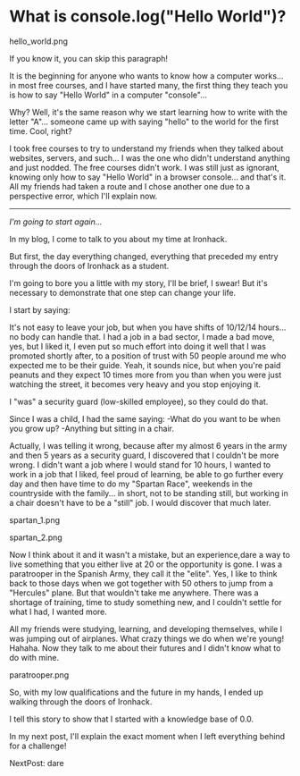 # What is console.log("Hello World")?

hello_world.png

If you know it, you can skip this paragraph!

It is the beginning for anyone who wants to know how a computer works... in most free courses, and I have started many, the first thing they teach you is how to say "Hello World" in a computer "console"...

Why? Well, it's the same reason why we start learning how to write with the letter "A"... someone came up with saying "hello" to the world for the first time. Cool, right?

I took free courses to try to understand my friends when they talked about websites, servers, and such... I was the one who didn't understand anything and just nodded. The free courses didn't work. I was still just as ignorant, knowing only how to say "Hello World" in a browser console... and that's it. All my friends had taken a route and I chose another one due to a perspective error, which I'll explain now.

---

_I'm going to start again…_

In my blog, I come to talk to you about my time at Ironhack.

But first, the day everything changed, everything that preceded my entry through the doors of Ironhack as a student.

I'm going to bore you a little with my story, I'll be brief, I swear! But it's necessary to demonstrate that one step can change your life.

I start by saying:

It's not easy to leave your job, but when you have shifts of 10/12/14 hours... no body can handle that. I had a job in a bad sector, I made a bad move, yes, but I liked it, I even put so much effort into doing it well that I was promoted shortly after, to a position of trust with 50 people around me who expected me to be their guide. Yeah, it sounds nice, but when you're paid peanuts and they expect 10 times more from you than when you were just watching the street, it becomes very heavy and you stop enjoying it.

I "was" a security guard (low-skilled employee), so they could do that.

Since I was a child, I had the same saying:
-What do you want to be when you grow up?
-Anything but sitting in a chair.

Actually, I was telling it wrong, because after my almost 6 years in the army and then 5 years as a security guard, I discovered that I couldn't be more wrong. I didn't want a job where I would stand for 10 hours, I wanted to work in a job that I liked, feel proud of learning, be able to go further every day and then have time to do my "Spartan Race", weekends in the countryside with the family... in short, not to be standing still, but working in a chair doesn't have to be a "still" job. I would discover that much later.

spartan_1.png

spartan_2.png

Now I think about it and it wasn't a mistake, but an experience,dare a way to live something that you either live at 20 or the opportunity is gone. I was a paratrooper in the Spanish Army, they call it the "elite". Yes, I like to think back to those days when we got together with 50 others to jump from a "Hercules" plane. But that wouldn't take me anywhere. There was a shortage of training, time to study something new, and I couldn't settle for what I had, I wanted more.

All my friends were studying, learning, and developing themselves, while I was jumping out of airplanes.
What crazy things we do when we're young! Hahaha. Now they talk to me about their futures and I didn't know what to do with mine.

paratrooper.png

So, with my low qualifications and the future in my hands, I ended up walking through the doors of Ironhack.

I tell this story to show that I started with a knowledge base of 0.0.

In my next post, I'll explain the exact moment when I left everything behind for a challenge!

NextPost: dare